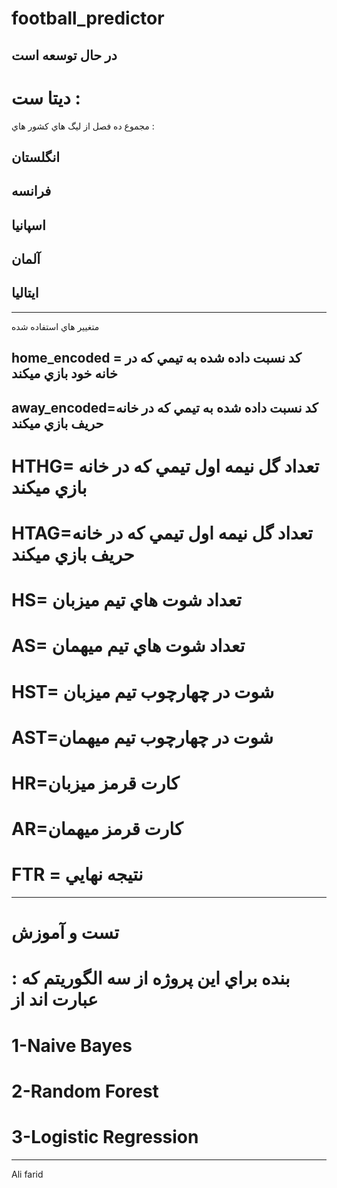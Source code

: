 # football_predictor
در حال توسعه است
--------------------
# ديتا ست :
مجموع ده فصل از ليگ هاي كشور هاي : 

## انگلستان
## فرانسه   
## اسپانيا
## آلمان  
## ايتاليا
___________________________
متغيير هاي استفاده شده 
## home_encoded = كد نسبت داده شده به تيمي كه در خانه خود بازي ميكند 
## away_encoded=كد نسبت داده شده به تيمي كه در خانه حريف بازي ميكند 
# HTHG= تعداد گل نيمه اول تيمي كه در خانه بازي ميكند
# HTAG=تعداد گل نيمه اول تيمي كه در خانه حريف بازي ميكند
# HS= تعداد شوت هاي تيم ميزبان
# AS= تعداد شوت هاي تيم ميهمان
# HST= شوت در چهارچوب تيم ميزبان
# AST=شوت در چهارچوب تيم ميهمان 
# HR=كارت قرمز ميزبان
# AR=كارت قرمز ميهمان 
# FTR = نتيجه نهايي
------------------------
# تست و آموزش
# : بنده براي اين پروژه از سه الگوريتم كه عبارت اند از 
# 1-Naive Bayes
# 2-Random Forest
# 3-Logistic Regression
----------------------------
Ali farid
